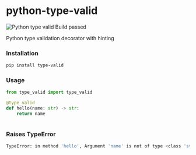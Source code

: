 # python-type-valid

![Python type valid Build passed](https://travis-ci.org/edmhs/python-type-valid.svg?branch=master)

Python type validation decorator with hinting

### Installation
~~~sh
pip install type-valid
~~~

### Usage
~~~python
from type_valid import type_valid

@type_valid
def hello(name: str) -> str:
    return name
    
~~~

### Raises TypeError
~~~sh
TypeError: in method 'hello', Argument 'name' is not of type <class 'str'>, received <class 'int'>
~~~

